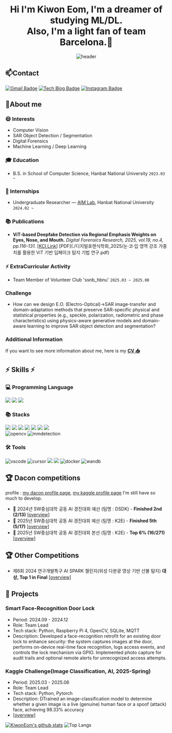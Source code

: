 <div align="center">

# Hi I'm Kiwon Eom, I'm a dreamer of studying ML/DL. <br>Also, I'm a light fan of team Barcelona.👋

![header](https://capsule-render.vercel.app/api?type=wave&color=00ff00&height=300&section=header&text=kiwon_official&fontSize=80)


</div>


## 📫Contact
[![Gmail Badge](https://img.shields.io/badge/-Gmail-c14438?style=flat-square&logo=Gmail&logoColor=white)](mailto:eomkiwon1528@gmail.com) 
[![Tech Blog Badge](https://img.shields.io/badge/-Tech%20blog-black?style=flat-square&logo=blogger&logoColor=white)](https://blog.naver.com/vigor1528)
[![Instagram Badge](https://img.shields.io/badge/-Instagram-5851DB?style=flat-square&logo=instagram&logoColor=white)](https://www.instagram.com/eomki1_1?igsh=c216MzFpMnpkbnQ5&utm_source=qr)

## 🔭About me

### 😄 Interests
- Computer Vision
- SAR Object Detection / Segmentation
- Digital Forensics
- Machine Learning / Deep Learning

### :mortar_board: Education
- B.S. in School of Computer Science, Hanbat National University `2023.03 ~ `

### 🔭 Internships
- Undergraduate Researcher — [AIM Lab](https://sites.google.com/view/aim-lab-hbnu/home), Hanbat National University `2024.02 ~`

### 📚 Publications

- **ViT-based Deepfake Detection via Regional Emphasis Weights on Eyes, Nose, and Mouth.** _Digital Forensics Research, 2025, vol.19, no.4, pp.116–131._ [[KCI Link](https://www.kci.go.kr/kciportal/ci/sereArticleSearch/ciSereArtiView.kci?sereArticleSearchBean.artiId=ART003243484)] [PDF](./디지털포렌식학회_2025/눈·코·입 영역 강조 가중치를 활용한 ViT 기반 딥페이크 탐지 기법 연구.pdf)





### ⚡ ExtraCurricular Activity

- Team Member of Volunteer Club 'ssnb_hbnu' ```2025.03 ~ 2025.08```

### Challenge
- How can we design E.O. (Electro-Optical)→SAR image-transfer and domain-adaptation methods that preserve SAR-specific physical and statistical properties (e.g., speckle, polarization, radiometric and phase characteristics) using physics-aware generative models and domain-aware learning to improve SAR object detection and segmentation?
  
### Additional Information
If you want to see more information about me, here is my [**CV 📥**]()

<div>

## ⚡ Skills ⚡

  ### 💻 Programming Language
  <img src="https://img.shields.io/badge/python-3776AB?style=flat-square&logo=python&logoColor=white">
  <img src="https://img.shields.io/badge/Java-276DC3?style=flat-square&logo=OpenJDK&logoColor=white">
  <img src="https://img.shields.io/badge/C-276DC3?style=flat-square&logo=C&logoColor=white">

  ### 📚 Stacks
  <img src="https://img.shields.io/badge/Pandas-150458?style=flat-square&logo=Pandas&logoColor=white">
  <img src="https://img.shields.io/badge/Numpy-150458?style=flat-square&logo=Numpy&logoColor=white">
  <img src="https://img.shields.io/badge/scikit-learn-F7931E?style=flat&logo=scikit-learn&logoColor=white"/>
  <img src="https://img.shields.io/badge/TensorFlow-FF6F00?style=flat&logo=TensorFlow&logoColor=white"/> 
  <img src="https://img.shields.io/badge/PyTorch-EE4C2C?style=flat-square&logo=PyTorch&logoColor=white">
  <img src="https://img.shields.io/badge/Matplotlib-00ffff?style=flat-square&logo=Matplotlib&logoColor=black">
  <img src="https://img.shields.io/badge/Keras-D00000?style=flat-square&logo=Keras&logoColor=white"> <br/> 
  <img src="https://img.shields.io/badge/OpenCV-005C3C?style=flat-square&logo=opencv&logoColor=white" alt="opencv"/>
  <img src="https://img.shields.io/badge/MMDetection-151515?style=flat-square&logo=python&logoColor=white" alt="mmdetection"/>
  
  ### 🛠 Tools
  <img src="https://img.shields.io/badge/VS%20Code-007ACC?style=flat-square&logo=visual-studio-code&logoColor=white" alt="vscode"/>
  <img src="https://img.shields.io/badge/Cursor-111827?style=flat-square&logo=cursor&logoColor=white" alt="cursor"/>
  <img src="https://img.shields.io/badge/Jupyter-F37626?style=flat-square&logo=Jupyter&logoColor=white"/>  
  <img src="https://img.shields.io/badge/Anaconda-44A833?style=flat-square&logo=Anaconda&logoColor=white"/> 
  <img src="https://img.shields.io/badge/Docker-2496ED?style=flat-square&logo=docker&logoColor=white" alt="docker"/>
  <img src="https://img.shields.io/badge/W%26B-FF7B00?style=flat-square&logo=wandb&logoColor=white" alt="wandb"/>


 </div>
 
## 🏆 Dacon competitions
profile : [my dacon profile page](https://dacon.io/myprofile/497780/home), [my kaggle profile page](https://www.kaggle.com/kiwoneom) I'm still have so much to develop.
- 🥉 2024년 SW중심대학 공동 AI 경진대회 예선 (팀명 : DSDK) - **Finished 2nd (2/13)** [[overview](https://www.kaggle.com/competitions/hbnu-fake-audio-detection-competition/overview)]
- 🥉 2025년 SW중심대학 공동 AI 경진대회 예선 (팀명 : K2E) - **Finished 5th (5/17)** [[overview](https://www.kaggle.com/competitions/fake-text-detection-competition/overview)]
- 🥉 2025년 SW중심대학 공동 AI 경진대회 본선 (팀명 : K2E) - **Top 6% (16/271)** [[overview](https://dacon.io/competitions/official/236473/overview/description)]


## 🏆 Other Competitions
- 제6회 2024 연구개발특구 AI SPARK 챌린지(위성 다분광 영상 기반 산불 탐지) **대상, Top 1 in Final** [[overview](https://aifactory.space/task/2723/overview)]

 </div>

 ## 🚀 Projects
 
   ### Smart Face-Recognition Door Lock
   - Period: 2024.09 - 2024.12
   - Role: Team Lead
   - Tech stack: Python, Raspberry Pi 4, OpenCV, SQLite, MQTT 
   - Description: Developed a face-recognition retrofit for an existing door lock to enhance security: the system captures images at the door, performs on-device real-time face recognition, logs access events, and controls the lock mechanism via GPIO. Implemented photo capture for audit trails and optional remote alerts for unrecognized access attempts.

  ### Kaggle Challenge(Image Classification, AI, 2025-Spring)
   - Period: 2025.03 - 2025.06
   - Role: Team Lead
   - Tech stack: Python, Pytorch
   - Description: DTrained an image-classification model to determine whether a given image is a live (genuine) human face or a spoof (attack) face, achieving 98.33% accuracy
   - [[overview](https://www.kaggle.com/competitions/image-classification-hbnu-ai-2025-spring/overview)]



[![KiwonEom's github stats](https://github-readme-stats.vercel.app/api?username=EomOrigin&show_icons=true&theme=tokyonight)](https://github.com/EomOrigin)
![Top Langs](https://github-readme-stats.vercel.app/api/top-langs/?username=EomOrigin&layout=compact&theme=tokyonight)
  
  <!--



- 🔭 I’m currently working on ...
- 🌱 I’m currently learning ...
- 👯 I’m looking to collaborate on ...
- 🤔 I’m looking for help with ...
- 💬 Ask me about ...
- 📫 How to reach me: ...
- 😄 Pronouns: ...
- ⚡ Fun fact: ...
-->
